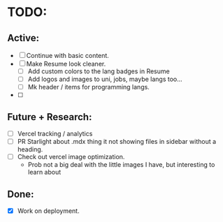 
# TODO:

## Active:
- [ ] Continue with basic content.
- [ ] Make Resume look cleaner.
    - [ ] Add custom colors to the lang badges in Resume
    - [ ] Add logos and images to uni, jobs, maybe langs too...
    - [ ] Mk header / items for programming langs.
- [ ] 

## Future + Research:
- [ ] Vercel tracking / analytics
- [ ] PR Starlight about .mdx thing it not showing files in sidebar without a heading.
- [ ] Check out vercel image optimization.
    - Prob not a big deal with the little images I have, but interesting to learn about

## Done:
- [X] Work on deployment.
